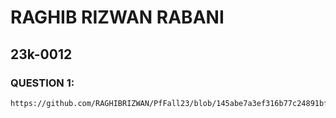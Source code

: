 # RAGHIB RIZWAN RABANI
## 23k-0012

### QUESTION 1:

````
https://github.com/RAGHIBRIZWAN/PfFall23/blob/145abe7a3ef316b77c24891bfcc93757f26f2ec0/labs/01/Screenshot%20(3).png


````

